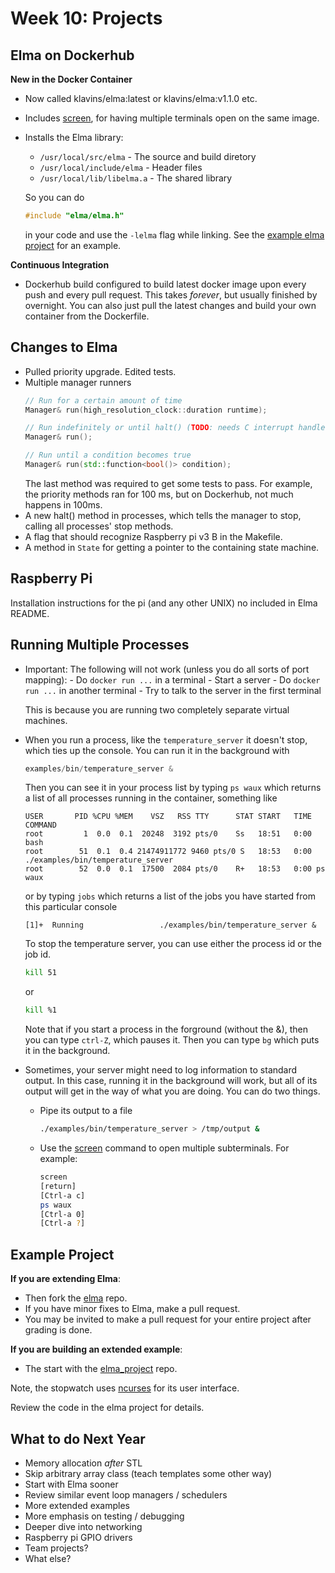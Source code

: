 Week 10: Projects
===

Elma on Dockerhub
---

**New in the Docker Container**
- Now called klavins/elma:latest or klavins/elma:v1.1.0 etc.
- Includes [screen](https://linuxize.com/post/how-to-use-linux-screen/), for having multiple terminals open on the same image.
- Installs the Elma library:
    - `/usr/local/src/elma` - The source and build diretory
    - `/usr/local/include/elma` - Header files
    - `/usr/local/lib/libelma.a` - The shared library

    So you can do 
    ```c++
    #include "elma/elma.h"
    ```
    in your code and use the `-lelma` flag while linking. See the [example elma project](https://github.com/klavinslab/elma_project) for an example.

**Continuous Integration**
- Dockerhub build configured to build latest docker image upon every push and every pull request. This takes *forever*, but usually finished by overnight. You can also just pull the latest changes and build your own container from the Dockerfile. 

Changes to Elma
---
- Pulled priority upgrade. Edited tests.
- Multiple manager runners
    ```c++
    // Run for a certain amount of time
    Manager& run(high_resolution_clock::duration runtime);

    // Run indefinitely or until halt() (TODO: needs C interrupt handler)
    Manager& run();

    // Run until a condition becomes true
    Manager& run(std::function<bool()> condition);
    ```
    The last method was required to get some tests to pass. For example, the priority methods ran for 100 ms, but on Dockerhub, not much happens in 100ms.
- A new halt() method in processes, which tells the manager to stop, calling all processes' stop methods.
- A flag that should recognize Raspberry pi v3 B in the Makefile.
- A method in `State` for getting a pointer to the containing state machine.

Raspberry Pi
---
Installation instructions for the pi (and any other UNIX) no included in Elma README.

Running Multiple Processes
---

- Important: The following will not work (unless you do all sorts of port mapping):
      - Do `docker run ...` in a terminal
      - Start a server
      - Do `docker run ...` in another terminal
      - Try to talk to the server in the first terminal

    This is because you are running two completely separate virtual machines. 

- When you run a process, like the `temperature_server` it doesn't stop, which ties up the console. You can run it in the background with
    ```c++
    examples/bin/temperature_server &
    ```
    Then you can see it in your process list by typing `ps waux` which returns a list of all processes running in the container, something like
    ```
    USER       PID %CPU %MEM    VSZ   RSS TTY      STAT START   TIME COMMAND
    root         1  0.0  0.1  20248  3192 pts/0    Ss   18:51   0:00 bash
    root        51  0.1  0.4 21474911772 9460 pts/0 S   18:53   0:00 ./examples/bin/temperature_server
    root        52  0.0  0.1  17500  2084 pts/0    R+   18:53   0:00 ps waux
    ```
    or by typing `jobs` which returns a list of the jobs you have started from this particular console
    ```
    [1]+  Running                 ./examples/bin/temperature_server &
    ```
    To stop the temperature server, you can use either the process id or the job id. 
    ```bash
    kill 51
    ```
    or
    ```bash
    kill %1
    ```
    Note that if you start a process in the forground (without the &), then you can type `ctrl-Z`, which pauses it. Then you can type `bg` which puts it in the background.

- Sometimes, your server might need to log information to standard output. In this case, running it in the background will work, but all of its output will get in the way of what you are doing. You can do two things.
    - Pipe its output to a file
        ```bash
        ./examples/bin/temperature_server > /tmp/output &
        ```
    - Use the [screen](https://linuxize.com/post/how-to-use-linux-screen/) command to open multiple subterminals. For example:
        ```bash
        screen
        [return]
        [Ctrl-a c]
        ps waux
        [Ctrl-a 0]
        [Ctrl-a ?]
        ```

Example Project
---

**If you are extending Elma**:
- Then fork the [elma](https://github.com/klavinslab/elma) repo. 
- If you have minor fixes to Elma, make a pull request.
- You may be invited to make a pull request for your entire project after grading is done.

**If you are building an extended example**: 
- The start with the [elma_project](https://github.com/klavinslab/elma_project) repo.

Note, the stopwatch uses [ncurses](http://www.tldp.org/HOWTO/NCURSES-Programming-HOWTO/) for its user interface.

Review the code in the elma project for details.

What to do Next Year
---
- Memory allocation *after* STL
- Skip arbitrary array class (teach templates some other way)
- Start with Elma sooner
- Review similar event loop managers / schedulers
- More extended examples
- More emphasis on testing / debugging
- Deeper dive into networking
- Raspberry pi GPIO drivers
- Team projects?
- What else?